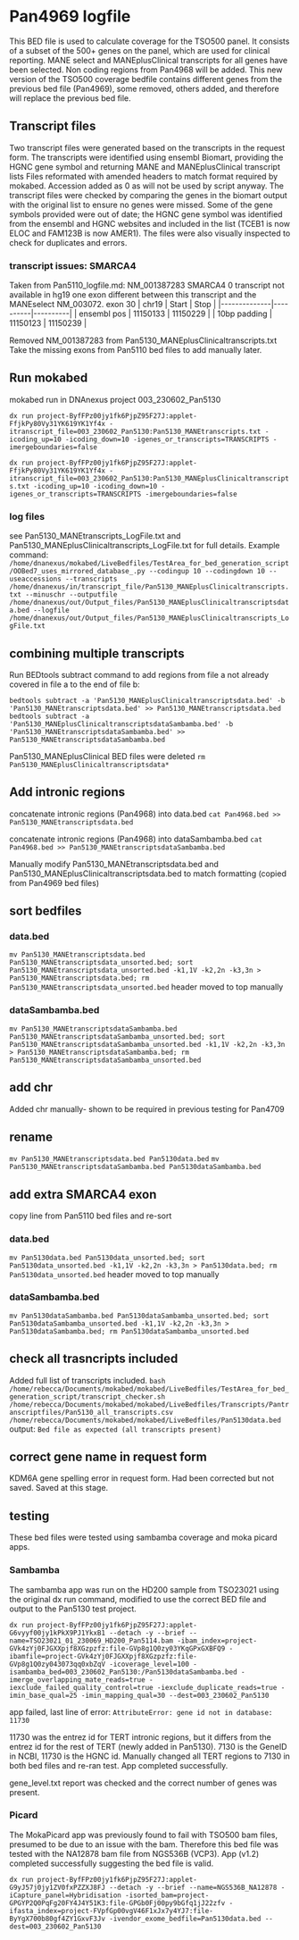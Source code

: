 # Pan4969 logfile
This BED file is used to calculate coverage for the TSO500 panel.
It consists of a subset of the 500+ genes on the panel, which are used for clinical reporting.
MANE select and MANEplusClinical transcripts for all genes have been selected.
Non coding regions from Pan4968 will be added.
This new version of the TSO500 coverage bedfile contains different genes from the previous bed file (Pan4969), some removed, others added, and therefore will replace the previous bed file.

## Transcript files
Two transcript files were generated based on the transcripts in the request form. The transcripts were identified using ensembl Biomart, providing the HGNC gene symbol and returning MANE and MANEplusClinical transcript lists
Files reformated with amended headers to match format required by mokabed. Accession added as 0 as will not be used by script anyway. The transcript files were checked by comparing the genes in the biomart output with the original list to ensure no genes were missed. Some of the gene symbols provided were out of date; the HGNC gene symbol was identified from the ensembl and HGNC websites and included in the list (TCEB1 is now ELOC and FAM123B is now AMER1). The files were also visually inspected to check for duplicates and errors. 

### transcript issues: SMARCA4
Taken from Pan5110_logfile.md:
    NM_001387283	SMARCA4	0	transcript not available in hg19
    one exon different between this transcript and the MANEselect NM_003072.
    exon 30
    | chr19        | Start    | Stop     |
    |--------------|----------|----------|
    | ensembl pos  | 11150133 | 11150229 |
    | 10bp padding | 11150123 | 11150239 |

Removed NM_001387283 from Pan5130_MANEplusClinicaltranscripts.txt
Take the missing exons from Pan5110 bed files to add manually later.

## Run mokabed
mokabed run in DNAnexus project 003_230602_Pan5130

`dx run project-ByfFPz00jy1fk6PjpZ95F27J:applet-FfjkPy80Vy31YK619YK1Yf4x -itranscript_file=003_230602_Pan5130:Pan5130_MANEtranscripts.txt -icoding_up=10 -icoding_down=10 -igenes_or_transcripts=TRANSCRIPTS -imergeboundaries=false`

`dx run project-ByfFPz00jy1fk6PjpZ95F27J:applet-FfjkPy80Vy31YK619YK1Yf4x -itranscript_file=003_230602_Pan5130:Pan5130_MANEplusClinicaltranscripts.txt -icoding_up=10 -icoding_down=10 -igenes_or_transcripts=TRANSCRIPTS -imergeboundaries=false`

### log files
see Pan5130_MANEtranscripts_LogFile.txt and Pan5130_MANEplusClinicaltranscripts_LogFile.txt for full details. Example command:
`/home/dnanexus/mokabed/LiveBedfiles/TestArea_for_bed_generation_script/OOBed7_uses_mirrored_database_.py --codingup 10 --codingdown 10 --useaccessions --transcripts /home/dnanexus/in/transcript_file/Pan5130_MANEplusClinicaltranscripts.txt --minuschr --outputfile /home/dnanexus/out/Output_files/Pan5130_MANEplusClinicaltranscriptsdata.bed --logfile /home/dnanexus/out/Output_files/Pan5130_MANEplusClinicaltranscripts_LogFile.txt`

## combining multiple transcripts
Run BEDtools subtract command to add regions from file a not already covered in file a to the end of file b:

`bedtools subtract -a 'Pan5130_MANEplusClinicaltranscriptsdata.bed' -b 'Pan5130_MANEtranscriptsdata.bed' >> Pan5130_MANEtranscriptsdata.bed`
`bedtools subtract -a 'Pan5130_MANEplusClinicaltranscriptsdataSambamba.bed' -b 'Pan5130_MANEtranscriptsdataSambamba.bed' >> Pan5130_MANEtranscriptsdataSambamba.bed`

Pan5130_MANEplusClinical BED files were deleted
`rm Pan5130_MANEplusClinicaltranscriptsdata*`

## Add intronic regions
concatenate intronic regions (Pan4968) into data.bed
`cat Pan4968.bed >> Pan5130_MANEtranscriptsdata.bed`

concatenate intronic regions (Pan4968) into dataSambamba.bed
`cat Pan4968.bed >> Pan5130_MANEtranscriptsdataSambamba.bed`

Manually modify Pan5130_MANEtranscriptsdata.bed and Pan5130_MANEplusClinicaltranscriptsdata.bed to match formatting (copied from Pan4969 bed files)

## sort bedfiles
### data.bed
`mv Pan5130_MANEtranscriptsdata.bed Pan5130_MANEtranscriptsdata_unsorted.bed; sort Pan5130_MANEtranscriptsdata_unsorted.bed -k1,1V -k2,2n -k3,3n > Pan5130_MANEtranscriptsdata.bed; rm Pan5130_MANEtranscriptsdata_unsorted.bed`
header moved to top manually

### dataSambamba.bed
`mv Pan5130_MANEtranscriptsdataSambamba.bed Pan5130_MANEtranscriptsdataSambamba_unsorted.bed; sort Pan5130_MANEtranscriptsdataSambamba_unsorted.bed -k1,1V -k2,2n -k3,3n > Pan5130_MANEtranscriptsdataSambamba.bed; rm Pan5130_MANEtranscriptsdataSambamba_unsorted.bed`

## add chr
Added chr manually- shown to be required in previous testing for Pan4709

## rename
`mv Pan5130_MANEtranscriptsdata.bed Pan5130data.bed`
`mv Pan5130_MANEtranscriptsdataSambamba.bed Pan5130dataSambamba.bed`

## add extra SMARCA4 exon
copy line from Pan5110 bed files and re-sort

### data.bed
`mv Pan5130data.bed Pan5130data_unsorted.bed; sort Pan5130data_unsorted.bed -k1,1V -k2,2n -k3,3n > Pan5130data.bed; rm Pan5130data_unsorted.bed`
header moved to top manually

### dataSambamba.bed
`mv Pan5130dataSambamba.bed Pan5130dataSambamba_unsorted.bed; sort Pan5130dataSambamba_unsorted.bed -k1,1V -k2,2n -k3,3n > Pan5130dataSambamba.bed; rm Pan5130dataSambamba_unsorted.bed`

## check all trasncripts included
Added full list of transcripts included.
`bash /home/rebecca/Documents/mokabed/mokabed/LiveBedfiles/TestArea_for_bed_generation_script/transcript_checker.sh /home/rebecca/Documents/mokabed/mokabed/LiveBedfiles/Transcripts/Pantranscriptfiles/Pan5130_all_transcripts.csv /home/rebecca/Documents/mokabed/mokabed/LiveBedfiles/Pan5130data.bed`
output:
`Bed file as expected (all transcripts present)`

## correct gene name in request form
KDM6A gene spelling error in request form. Had been corrected but not saved. Saved at this stage.

## testing
These bed files were tested using sambamba coverage and moka picard apps.

### Sambamba
The sambamba app was run on the HD200 sample from TSO23021 using the original dx run command, modified to use the correct BED file and output to the Pan5130 test project. 

`dx run project-ByfFPz00jy1fk6PjpZ95F27J:applet-G6vyyf00jy1kPkX9PJ1YkxB1 --detach -y --brief --name=TSO23021_01_230069_HD200_Pan5114.bam -ibam_index=project-GVk4zYj0FJGXXpjf8XGzpzfz:file-GVp8g1Q0zy03YKqGPxGXBFQ9 -ibamfile=project-GVk4zYj0FJGXXpjf8XGzpzfz:file-GVp8g1Q0zy043073qq0xbZqV -icoverage_level=100 -isambamba_bed=003_230602_Pan5130:/Pan5130dataSambamba.bed -imerge_overlapping_mate_reads=true -iexclude_failed_quality_control=true -iexclude_duplicate_reads=true -imin_base_qual=25 -imin_mapping_qual=30 --dest=003_230602_Pan5130`

app failed, last line of error: `AttributeError: gene id not in database: 11730`

11730 was the entrez id for TERT intronic regions, but it differs from the entrez id for the rest of TERT (newly added in Pan5130). 7130 is the GeneID in NCBI, 11730 is the HGNC id.
Manually changed all TERT regions to 7130 in both bed files and re-ran test. App completed successfully.

gene_level.txt report was checked and the correct number of genes was present.

### Picard
The MokaPicard app was previously found to fail with TSO500 bam files, presumed to be due to an issue with the bam. Therefore this bed file was tested with the NA12878 bam file from NGS536B (VCP3). App (v1.2) completed successfully suggesting the bed file is valid.

`dx run project-ByfFPz00jy1fk6PjpZ95F27J:applet-G9yJ57j0jy1ZV0fxPZZXJ8FJ --detach -y --brief --name=NGS536B_NA12878 -iCapture_panel=Hybridisation -isorted_bam=project-GPGYP2Q0PqFg20FY4J4Y51K3:file-GPGb0Fj00py9bGfq1jJ22zfv -ifasta_index=project-FVpfGp00vgV46F1xJx7y4YJ7:file-ByYgX700b80gf4ZY1GxvF3Jv -ivendor_exome_bedfile=Pan5130data.bed --dest=003_230602_Pan5130`

